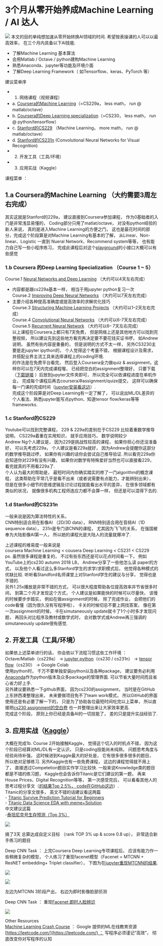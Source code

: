 # 3个月从零开始养成Machine Learning / AI 达人



![](https://abelsun-1256449468.cos.ap-beijing.myqcloud.com/image/_%20(1).jpeg)
本文的目的单纯想加速从零开始转换AI领域的时间. 希望按表操课的人可以以最高效率， 在三个月内具备以下AI技能.  
- 了解Machine Learning 基本算法  
- 会用Matlab / Octave / python建构Machine Learning  
- 熟悉Anaconda、jupyter等功能及环境介面  
- 了解Deep Learning Framework（ 如Tensorflow、keras、PyTorch 等）

建议菜单序  
* 1. 网络课程（视频课程）
* a. [Coursera的Machine Learning](https://www.coursera.org/learn/machine-learning)（=CS229a， less math， run @ matlab/octave）
* b. [Coursera的Deep Learning specialization](https://www.coursera.org/specializations/deep-learning)（=CS230， less math， run @ python/tensorflow）
* c. [Stanford的CS229](https://www.youtube.com/playlist?list=PLoROMvodv4rMiGQp3WXShtMGgzqpfVfbU) （Machine Learning， more math， run @ matlab/octave）
* d. [Stanford的CS231n](https://www.youtube.com/playlist?list=PLC1qU-LWwrF64f4QKQT-Vg5Wr4qEE1Zxk) (Convolutional Neural Networks for Visual Recognition)
*  2. 开发工具（工具/环境）
*  3. 应用实战（Kaggle）

课程菜单 ：  
##  1.a Coursera的Machine Learning （大约需要3周左右完成）  
其实这就是Stanford的229a， 建议直接到Coursera参加课程， 作为0基础者的入门是非常浅显易懂的， Coding部分只用了matlat/octave， 对没有python经验的新人来说， 真的是进入Machine Learning的方便之门， 这也是最花时间的部分，完成这个阶段算是对Machine Learning有基本的了解， 从Linear、Non-linear、Logistic 一直到 Nueral Network、Recommend system等等， 也有能力自己写一些小程序练习， 完成此课程后对这个[playground](https://playground.tensorflow.org/)的小接口大概可以有些感觉

### 1.b Coursera 的Deep Learning Specialization （Course 1 ~ 5）  
Course.1 [Neural Networks and Deep Learning](https://www.coursera.org/learn/neural-networks-deep-learning?specialization=deep-learning) （大约可以4天左右完成）  
- 内容都是跟cs229a基本一样， 相当于用jupyter python复习一次  
Course.2 [Improving Deep Neural Networks](https://www.coursera.org/learn/deep-neural-network?specialization=deep-learning) （大约可以7天左右完成）  
- 主要介绍各种提高准确度或提高效率的求解优化技巧  
Course.3 [Structuring Machine Learning Projects](https://www.coursera.org/learn/machine-learning-projects?specialization=deep-learning) （大约可以1–2天左右完成）  
Course.4 [Convolutional Neural Networks](https://www.coursera.org/learn/convolutional-neural-networks?specialization=deep-learning) （大约可以6-7天左右完成）  
Course.5 [Recurrent Neural Network](https://www.coursera.org/learn/nlp-sequence-models) （大约可以6– 7天左右完成）  
以上课程在Coursera上都只有7天免费， 但是网络上还是其他地方可以找到完整视频， 所以建议先到这些地方看完再决定要不要花钱买证书啰， 如Andrew说明， 虽然有些内容是重叠的， 但是说明的方式不太一样， 另外CS3230主要是走jupyter ipython的， 个人觉得这个考量不错， 根据课程设计及需求， 并搭配业界主流工具来选择课程上的coding环境.  
的作法是在免费平台看完， 然后登入Coursera全力做quiz & assignment，这样你可以在7天内完成课程喔， 已经把空白的assignment整理好， 只要下载（[下载链接](https://github.com/doing-great-events/Coursera-Deep-Learning-Specialization.git) ）后放到jupyter文件夹即可， 所以完全可以依课程进度在单机作业， 完成每个课程后再去coursera冲assignment/quize提交， 这样可以确保每一门课的完成时间（[jupyter安装看这边](https://medium.com/@patient_shadows_eagle_388/%E6%88%91%E6%8A%8Aai%E8%AA%AA%E7%99%BD%E4%BA%86-%E5%BE%9E%E9%9B%B6%E9%96%8B%E5%A7%8B%E6%90%9E%E5%AE%9Aanoconda-jupyter-76c81a4687b?source=friends_link&sk=6bf6dedbc4e3248c0e1bb18dadf39a4d)）.  
完成这个阶段算是对Deep Learning有一定了解了， 可以说出ML/DL差异的个人看法、熟悉jupyter能写点python、知道tensor flow/keras等等frameworks.

### 1.c Stanford的CS229  
Youtube可以找到完整课程， 229 & 229a的差别在于CS229 比较着重数学推导说明， CS229a着重在实用知识， 就手应用技巧， 数学说明较少  
Andrew Ng个人建议是， 因为229是挑战性较高的课程， 如果你担心你还没准备好， 可以先考虑229a， 个人建议是看229a就好， 因为Andrew会提醒你这部分的数学推导跳过啰， 如果你有兴趣的话你会尝试自己推导验证. 所以看完229a你会知道你对229有没有兴趣， 如果你对数学有特殊爱好当然也可以直接看229， 看完就真的不用看229a了.  
个人认为最大的帮助是， 最短时间内你确实踏实的修了一门algorithm的概念课程， 这类帮助在平常几乎是看不出来（或者说需要有点能力，才能辨别出来）， 但是在很多小细节的思维逻辑及讨论过程就能看出水平的差异， 在很多领域都有类似的状况， 就像很多机构工程师连应力都不会算一样， 但还是可以混得下去的.

### 1.d Stanford的CS231n  
一般来说是因为算法特性的关系，  
CNN特别适合用在影像AI （2D/3D data）， RNN特别适合用在音频AI（1D sequence data）， 231n是专门讲CNN的课程， 尤其因为飞飞的关系， 在强国被奉为大陆影像AI第一人， 所以她的课程光是大陆人的流量就爆冲了.

上述课程的难易度一般来说是  
coursera Machine Learning < cousera Deep Learning < CS231 < CS229  
ps. 虽然很多课程是重复的， 不过有些东西还是可以花点时间看一下， 例如YouTube上的cs230 autumn 2018 L8， Andrew分享了一些他怎么读 paper的方式， 以及他个人看过这么多Stanford学生的求学/求职模式后， 他觉得各种模式的优缺比较. 听听看Standford名师课堂上对Stanford学生的建议与分享， 觉得也是不错的.  
另外1.25x播放是非常不错的方式， 可以很大程度帮助各位提高效率并节省很多时间， 到第二个月才发现这个方式， 个人建议是如果能快的时候可以尽量快， 该慢的时候要步步踏实， 例如在做assignment的时候， 除了完成作业， 会把他们的code看懂（因为很久没有写程序啦）， 卡关的时候切忌不要上网找答案， 像在第一次assignment的时候， 卡在simutaneously update就卡了1个小时多才发现问题， 再回头对比程序及教材或数学式时， 会对数学式或Andrew再三强调的simutaneously update很有感觉.

## 2. 开发工具（工具/环境）  
如果依上述菜单进行的话， 你会依以下流程习惯这些工作环境 ：  
Octave/Matlab（cs229a） -> [jupyter python](https://medium.com/@patient_shadows_eagle_388/%E6%88%91%E6%8A%8Aai%E8%AA%AA%E7%99%BD%E4%BA%86-%E5%BE%9E%E9%9B%B6%E9%96%8B%E5%A7%8B%E6%90%9E%E5%AE%9Aanoconda-jupyter-76c81a4687b?source=friends_link&sk=6bf6dedbc4e3248c0e1bb18dadf39a4d)（cs230 / cs231n） -> [tensor flow](https://medium.com/@patient_shadows_eagle_388/%E6%88%91%E6%8A%8Aai%E8%AA%AA%E7%99%BD%E4%BA%86-tensorflow%E6%98%AF%E4%BB%80%E9%BA%BC-%E6%88%91%E8%A9%B2%E6%80%8E%E9%BA%BC%E8%A3%9D%E6%9C%80%E5%A5%BD-68e30826e975?source=friends_link&sk=f065a2311b6839ba2a4d19b606e40f86)（cs230） -> Google Colab  
使用python时， 千万不要单独安装python以及各种package， 建议要务必利用[Anaconda](https://medium.com/@patient_shadows_eagle_388/%E6%88%91%E6%8A%8Aai%E8%AA%AA%E7%99%BD%E4%BA%86-%E5%BE%9E%E9%9B%B6%E9%96%8B%E5%A7%8B%E6%90%9E%E5%AE%9Aanoconda-jupyter-76c81a4687b?source=friends_link&sk=6bf6dedbc4e3248c0e1bb18dadf39a4d)作为python版本及众多package的管理界面. 可以节省大量时间而且省心省力好上手.  
另外建议要熟悉一下github界面， 因为cs230的assignment， 当时是在GitHub上东拼西凑整理出来， 未来要做项目免不了team work模式， 所以GitHub的界面使用还是有必要了解一下的， 只是为了协助各位最短时间吃完以上菜单， 所以直接把[cs230 assignment的空白卷](https://github.com/doing-great-events/Coursera-Deep-Learning-Specialization.git) 也一并整理出来让大家效率更高.  
完成这个阶段， 原则上你已经是具备AI的一切技能了， 差的只是提升实战经验了.

## 3. 应用实战（[Kaggle](https://www.kaggle.com/)）  
大概在完成1b. Course 2开始接触Kaggle， 觉得这个切入的时机点不错， 因为这个阶段已经算对ML/DL有一定认识， 只是coding技能尚未纯熟， 问题思考角度与经验尚待补强， 这时候进到Kaggle最大的好处是， 它有很多很多很多的题目， 所以绝对足够练习. 另外Kaggle也有一些免费课程， 这边的课程觉得就不用上了， 直接透过Competetion题目实作学习比较快. 一般来说Knowledge类的题目都是不错的练习题， Kaggle也会告诉你Titanic是它们建议的第一题， 再来House Prices、Digital Recognition等等， 第一次感受完后， 可以看看其他人的思考过程分享文（[的结果Top 2.5%， code在GitHub这边](https://github.com/doing-great-events/Kaggle/blob/main/Titanic_competition/Titanic_Top2.5%25.ipynb)）.  
Titanic的分享文很多， 英文不错的话建议看这两篇  
- [Titanic Survive Prediction Tutorial for Beginners](https://www.kaggle.com/themlphdstudent/titanic-survive-prediction-tutorial-for-beginners)  
- [Titanic Data Science EDA with meme+Solution](https://www.kaggle.com/soham1024/titanic-data-science-eda-with-meme-solution)  
中文建议这篇  
-[泰坦尼克号生存预测（Top 3%）](https://medium.com/@yulongtsai/https-medium-com-yulongtsai-titanic-top3-8e64741cc11f)

![](https://abelsun-1256449468.cos.ap-beijing.myqcloud.com/image/1__Jmlki3sk42GQQTR2SzZ3g.png)

搞了3天 总算达成自定义目标 （rank TOP 3% up & score 0.8 up）， 非常适合新手练习的题目

Deep CNN Task ： 上完Coursera Deep Learning专项课程后， 应该有能力作一些稍微复杂的模型， 个人练习了重现facenet模型（Facenet = MTCNN + ResNET embedding+ Triplet classifier）， 下图为在[jupyter重现MTCNN的结果](https://l.facebook.com/l.php?u=https%3A%2F%2Fgithub.com%2Fdoing-great-events%2FMTCNN_inside_jupyter%2Fblob%2Fmain%2FMTCNN_inside_jupyter%2Fjypyter_MTCNN_upload.ipynb%3Ffbclid%3DIwAR1QcipPXUyOLj4nmu5RSMI46uB5Jqtd3PP-tS_SK12w4MYdWxB_n5EUkg0&h=AT0B5vxVeWJriwH-cm4RZRPdNZaVEFDNRbUgh1-Tzv4nYL4tcCZXeI3UcREaIvMC5y9e8TMZvhtolG6sM_pCBSVJErXzV9LYXf03couIiQ5gimzmLbKJYi6NCN8b_zJu3BJB&__tn__=R]-R&c[0]=AT2vjRjltRa9vUA4v8RiH0joNP2WJMb_TmN4nvK_2gXwHypDosibS3fSSsYlob06isUq9rjW_P9PvBIeDaU0ZJUjAxtQb9_U8kEiyim4fyp3cT4GFfbVKyMVA6KldkfDB19RdcxDNVwSKJFdTDiMkjrPCg).

![](https://abelsun-1256449468.cos.ap-beijing.myqcloud.com/image/1_8_Prcmpuq23zIFl-qP4OPw.png)

![](https://abelsun-1256449468.cos.ap-beijing.myqcloud.com/image/1_cu9pxh9DY9JNdo0inkscdQ.png)

左边为MTCNN 3阶段产出， 右边为即时影像脸部侦测

Deep CNN Task ： 重现[Facenet 即时人脸辨识](https://github.com/doing-great-events/FACENET_inside_jupyter)

![](https://abelsun-1256449468.cos.ap-beijing.myqcloud.com/image/1_miVebjWjOlg-wdS78KDxyA.png)

Other Resources  
[Machine Learning Crash Course](https://developers.google.com/machine-learning/) ： Google 提供的ML在线教育资源  
[https://leetcode.com/](https://leetcode.com/) ： 写程序必须谨记“高效”， 彻底改变你对写程序的认知